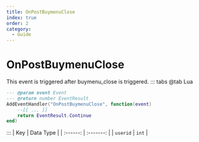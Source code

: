```yaml
---
title: OnPostBuymenuClose
index: true
order: 2
category:
  - Guide
---
```


# OnPostBuymenuClose
This event is triggered after buymenu_close is triggered.
::: tabs
@tab Lua
```lua
--- @param event Event
--- @return number EventResult
AddEventHandler("OnPostBuymenuClose", function(event)
    --[[ ... ]]
    return EventResult.Continue
end)
```

:::
|    Key   | Data Type |
| :------: | :-------: |
| `userid` |   `int`   |